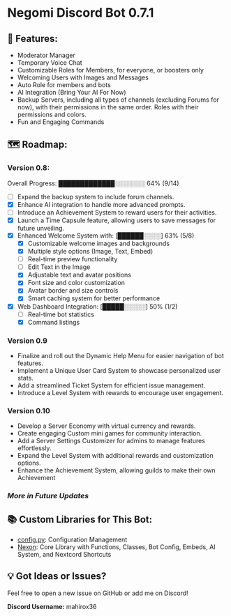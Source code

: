 # Negomi Discord Bot 0.7.1

## 🚀 Features:

- Moderator Manager
- Temporary Voice Chat
- Customizable Roles for Members, for everyone, or boosters only
- Welcoming Users with Images and Messages
- Auto Role for members and bots
- AI Integration (Bring Your AI For Now)
- Backup Servers, including all types of channels (excluding Forums for now), with their permissions in the same order. Roles with their permissions and colors.
- Fun and Engaging Commands

## 🗺️ Roadmap:

### Version 0.8:
Overall Progress: █████████████░░░░░░░ 64% (9/14)
- [ ] Expand the backup system to include forum channels.
- [x] Enhance AI integration to handle more advanced prompts.
- [ ] Introduce an Achievement System to reward users for their activities.
- [x] Launch a Time Capsule feature, allowing users to save messages for future unveiling.
- [x] Enhanced Welcome System with: [██████░░░░] 63% (5/8)
    - [x] Customizable welcome images and backgrounds
    - [x] Multiple style options (Image, Text, Embed)
    - [ ] Real-time preview functionality
    - [ ] Edit Text in the Image
    - [x] Adjustable text and avatar positions
    - [x] Font size and color customization
    - [x] Avatar border and size controls
    - [x] Smart caching system for better performance
- [x] Web Dashboard Integration: [█████░░░░░] 50% (1/2)
    - [ ] Real-time bot statistics
    - [x] Command listings

### Version 0.9

- Finalize and roll out the Dynamic Help Menu for easier navigation of bot features.
- Implement a Unique User Card System to showcase personalized user stats.
- Add a streamlined Ticket System for efficient issue management.
- Introduce a Level System with rewards to encourage user engagement.

### Version 0.10

- Develop a Server Economy with virtual currency and rewards.
- Create engaging Custom mini games for community interaction.
- Add a Server Settings Customizer for admins to manage features effortlessly.
- Expand the Level System with additional rewards and customization options.
- Enhance the Achievement System, allowing guilds to make their own Achievement

### *More in Future Updates*

## 📚 Custom Libraries for This Bot:

- [config.py](https://github.com/mahirox36/Negomi/blob/main/modules/config.py): Configuration Management
- [Nexon](https://github.com/mahirox36/Negomi/blob/main/modules/Nexon/): Core Library with Functions, Classes, Bot Config, Embeds, AI System, and Nextcord Shortcuts

## 💡 Got Ideas or Issues?

Feel free to open a new issue on GitHub or add me on Discord!

**Discord Username:** mahirox36
